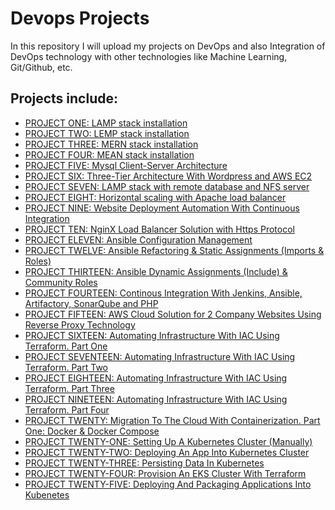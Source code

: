 # Devops Projects
In this repository I will upload my projects on DevOps and also Integration of DevOps technology with other technologies like Machine Learning, Git/Github, etc.

## Projects include:
<ul>
    <li><a href="https://github.com/earchibong/devops_training/blob/main/LAMP.md">PROJECT ONE: LAMP stack installation</a></li>
    <li><a href="https://github.com/earchibong/devops_training/blob/main/LEMP.md">PROJECT TWO: LEMP stack installation</a></li>
    <li><a href="https://github.com/earchibong/devops_training/blob/main/MERN.md">PROJECT THREE: MERN stack installation</a></li>
    <li><a href="https://github.com/earchibong/devops_training/blob/main/MEAN.md">PROJECT FOUR: MEAN stack installation</a></li>
    <li><a href="https://github.com/earchibong/devops_training/blob/main/client_server_msql.md">PROJECT FIVE: Mysql Client-Server Architecture</a></li>
    <li><a href="https://github.com/earchibong/devops_training/blob/main/wordpress_web_solution.md">PROJECT SIX: Three-Tier Architecture With Wordpress and AWS EC2</a></li>
    <li><a href="https://github.com/earchibong/devops_training/blob/main/tooling_website.md">PROJECT SEVEN: LAMP stack with remote database and NFS server</a></li>
    <li><a href="https://github.com/earchibong/devops_training/blob/main/load_balancer.md">PROJECT EIGHT: Horizontal scaling with Apache load balancer</a></li>
    <li><a href="https://github.com/earchibong/devops_training/blob/main/CI.md">PROJECT NINE: Website Deployment Automation With Continuous Integration</a></li>
    <li><a href="https://github.com/earchibong/devops_training/blob/main/nginx_load_balancer.md">PROJECT TEN: NginX Load Balancer Solution with Https Protocol</a></li>
    <li><a href="https://github.com/earchibong/devops_training/blob/main/ansible_config.md">PROJECT ELEVEN: Ansible Configuration Management</a></li>
    <li><a href="https://github.com/earchibong/devops_training/blob/main/ansible_refactor.md">PROJECT TWELVE: Ansible Refactoring & Static Assignments (Imports & Roles)</a></li>
    <li><a href="https://github.com/earchibong/devops_training/blob/main/ansible_dynamic_assignments.md">PROJECT THIRTEEN: Ansible Dynamic Assignments (Include) & Community Roles</a></li>
    <li><a href="https://github.com/earchibong/devops_training/blob/main/CI_CD.md">PROJECT FOURTEEN: Continous Integration With Jenkins, Ansible, Artifactory, SonarQube and PHP</a></li>
    <li><a href="https://github.com/earchibong/devops_training/blob/main/reverse_proxy.md">PROJECT FIFTEEN: AWS Cloud Solution for 2 Company Websites Using Reverse Proxy Technology</a></li>
    <li><a href="https://github.com/earchibong/devops_training/blob/main/terraform_01.md">PROJECT SIXTEEN: Automating Infrastructure With IAC Using Terraform. Part One</a></li>
    <li><a href="https://github.com/earchibong/devops_training/blob/main/terraform_02.md">PROJECT SEVENTEEN: Automating Infrastructure With IAC Using Terraform. Part Two</a></li>
    <li><a href="https://github.com/earchibong/devops_training/blob/main/terraform_03.md">PROJECT EIGHTEEN: Automating Infrastructure With IAC Using Terraform. Part Three</a></li>
    <li><a href="https://github.com/earchibong/devops_training/blob/main/terraform_04.md">PROJECT NINETEEN: Automating Infrastructure With IAC Using Terraform. Part Four</a></li>
    <li><a href="https://github.com/earchibong/devops_training/blob/main/docker.md">PROJECT TWENTY: Migration To The Cloud With Containerization. Part One: Docker & Docker Compose</a></li>
    <li><a href="https://github.com/earchibong/devops_training/blob/main/kubernetes.md"> PROJECT TWENTY-ONE: Setting Up A Kubernetes Cluster (Manually)</a></li>
    <li><a href="https://github.com/earchibong/devops_training/blob/main/kubernetes_02.md"> PROJECT TWENTY-TWO: Deploying An App Into Kubernetes Cluster</a></li>
    <li><a href="https://github.com/earchibong/devops_training/blob/main/kubenetes_03.md"> PROJECT TWENTY-THREE: Persisting Data In Kubernetes</a></li>
    <li><a href="https://github.com/earchibong/devops_training/blob/main/kubenetes_04.md"> PROJECT TWENTY-FOUR: Provision An EKS Cluster With Terraform</a></li>
    <li><a href="https://github.com/earchibong/devops_training/blob/main/kubenetes_05.md"> PROJECT TWENTY-FIVE: Deploying And Packaging Applications Into Kubenetes</a></li>
</ul>

